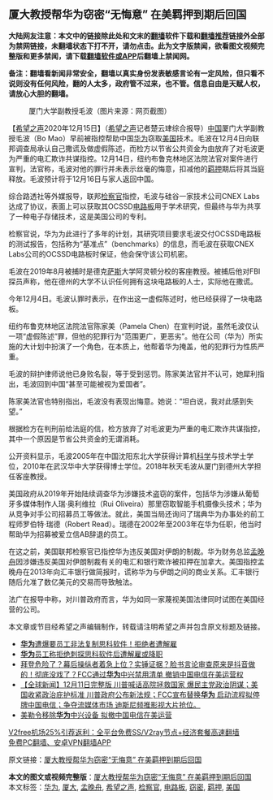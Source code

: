  <h2>厦大教授帮华为窃密“无悔意” 在美羁押到期后回国</h2> <p class="notice"><b>大陆网友注意：本文中的链接除此处和文末的<a href="https://github.com/bannedbook/fanqiang" >翻墙</a>软件下载和<a href="https://github.com/killgcd/justmysocks/blob/master/README.md">翻墙推荐</a>链接外全部为禁网链接，未翻墙状态下打不开，请勿点击。此为文字版禁闻，欲看图文视频完整版和更多禁闻，请下载<a href="https://github.com/bannedbook/fanqiang">翻墙软件或APP</a>后翻墙上禁闻网。</p><p>备注：翻墙看新闻非常安全，翻墙以真实身份发表敏感言论有一定风险，但只看不说则没有任何风险，翻的人太多，政府管不过来，也不管。信息自由是天赋人权，请放心大胆的翻墙。</b></p>  <div class="entry"> <figure><figcaption>厦门大学副教授毛波（图片来源：网页截图）</figcaption></figure> <p>【<span class='wp_keywordlink_affiliate'><a href="https://www.soundofhope.org" title="希望之声" target="_blank">希望之声</a></span>2020年12月15日】（<a href="https://www.bannedbook.org/bnews/tag/%e5%b8%8c%e6%9c%9b%e4%b9%8b%e5%a3%b0/" class="st_tag internal_tag" rel="tag" title="标签 希望之声 下的日志">希望之声</a>记者楚云珒综合报导）<span class='wp_keywordlink_affiliate'><a href="https://www.bannedbook.org/" title="中国" target="_blank">中国</a></span>厦门大学副教授毛波（Bo Mao）早前被指控帮助中国<a href="https://www.bannedbook.org/bnews/tag/%e5%8d%8e%e4%b8%ba/" class="st_tag internal_tag" rel="tag" title="标签 华为 下的日志">华为</a>窃取<a href="https://www.bannedbook.org/bnews/tag/%e7%be%8e%e5%9b%bd/" class="st_tag internal_tag" rel="tag" title="标签 美国 下的日志">美国</a>技术。毛波在12月4日向联邦调查局承认自己撒谎及做虚假陈述，而检方以节省公共资金为由放弃了对毛波更为严重的电汇欺诈共谋指控。12月14日，纽约布鲁克林地区法院法官对案件进行宣判，法官称，毛波对他的罪行并未表示丝毫的悔意，扣减他的<a href="https://www.bannedbook.org/bnews/tag/%E7%BE%81%E6%8A%BC/" class="st_tag internal_tag" rel="tag" title="标签 羁押 下的日志">羁押</a>期后将其当庭释放。毛波预计将于12月16日与家人返回中国。</p> <p>综合路透社等外媒报导，联邦<a href="https://www.bannedbook.org/bnews/tag/%e6%a3%80%e5%af%9f%e5%ae%98/" class="st_tag internal_tag" rel="tag" title="标签 检察官 下的日志">检察官</a>指控，毛波与硅谷一家技术公司CNEX Labs达成了协议，表面上可以获取其OCSSD<a href="https://www.bannedbook.org/bnews/tag/%E7%94%B5%E8%B7%AF%E6%9D%BF/" class="st_tag internal_tag" rel="tag" title="标签 电路板 下的日志">电路板</a>用于学术研究，但最终与华为共享了一种电子存储技术，这是美国公司的专利。</p> <p>检察官说，华为为此进行了多年的计划，其研究项目要求毛波交付OCSSD电路板的测试报告，包括称为“基准点”（benchmarks）的信息，而毛波在获取CNEX Labs公司的OCSSD电路板时保证，他会保守该公司机密。</p>  <p>毛波在2019年8月被捕时是德克<span class='wp_keywordlink'><a href="https://www.bannedbook.org/forum5/topic42.html" title="萨斯、诚信与自救" target="_blank">萨斯</a></span>大学阿灵顿分校的客座教授。被捕后他对FBI探员声称，他在德州的大学不认识任何拥有这块电路板的人士，实际他在撒谎。</p> <p>今年12月4日。毛波认罪时表示，在作出这一虚假陈述时，他已经获得了一块电路板。</p> <p>纽约布鲁克林地区法院法官陈家美（Pamela Chen）在宣判时说，虽然毛波仅认一项“虚假陈述”罪，但他的犯罪行为“范围更广，更恶劣”。他在公司（华为）所实施的大计划中扮演了一个角色，在本质上，他帮着华为掩盖，他的犯罪行为性质严重。</p>  <p>毛波的辩护律师说他已身败名裂，等于受到惩罚。陈家美法官并不认可，她犀利指出，毛波回到中国“甚至可能被视为爱国者”。</p> <p>陈家美法官也特别指出，毛波没有表现出悔意。她说：“坦白说，我对此感到失望。”</p> <p>根据检方在判刑前给法庭的信，检方放弃了对毛波更为严重的电汇欺诈共谋指控，其中一个原因是节省公共资金的无谓消耗。</p>  <p>公开资料显示，毛波2005年在中国沈阳东北大学获得计算机<span class='wp_keywordlink'><a href="https://www.bannedbook.org/forum11/topic309.html" title="禁片：“科学”的棍子" target="_blank">科学</a></span>与技术学士学位，2010年在武汉华中大学获得博士学位。2018年秋天毛波从厦门到德州大学担任客座教授。</p> <p>美国政府从2019年开始陆续调查华为涉嫌技术盗窃的案件，包括华为涉嫌从葡萄牙多媒体制作人瑞‧奥利维拉（Rui Oliveira）那里窃取智能手机摄像头技术；华为从竞争对手公司招募员工等做法。就此，美国当局还询问了瑞典华为办事处的前工程师罗伯特‧瑞德（Robert Read）。瑞德在2002年至2003年在华为任职，他当时帮助华为招募被爱立信AB辞退的员工。</p> <p>在这之前，美国联邦检察官已指控华为违反美国对伊朗的制裁。华为财务总监<a href="https://www.bannedbook.org/bnews/tag/%e5%ad%9f%e6%99%9a%e8%88%9f/" class="st_tag internal_tag" rel="tag" title="标签 孟晚舟 下的日志">孟晚舟</a>因涉嫌违反美国对伊朗制裁有关的电汇和银行欺诈被扣押在加拿大。美国指控孟晚舟在2013年向汇丰银行做简报时，谎称华为与伊朗之间的商业关系。汇丰银行随后允准了数亿美元的交易而导致触法。</p>  <p>法广在报导中称，对川普政府而言，华为如同一家蔑视美国法律同时试图在美国经营的公司。</p> <p>本文章或节目经希望之声编辑制作，转载请注明希望之声并包含原文标题及链接。</p> <ul class='op-related-articles' title='相关阅读'> <li><a href='https://www.bannedbook.org/bnews/taiwannews/20201215/1447923.html' target='_blank'><b>华为</b>遭爆要员工非法复制思科软件！拒绝者遭解雇</a></li> <li><a href='https://www.bannedbook.org/bnews/baitai/20201214/1447452.html' target='_blank'><b>华为</b>员工称拒绝刺探思科软件后遭解雇或降职</a></li> <li><a href='https://www.bannedbook.org/bnews/cbnews/20201212/1446346.html' target='_blank'>拜登危险了？幕后操纵者着急上位？实锤证据？脸书言论审查原来是抖音做的！彻底没戏了？FCC通过<b>华为</b>中兴禁用清单 撤销中国电信在美运营权</a></li> <li><a href='https://www.bannedbook.org/bnews/bannedvideo/20201212/1446318.html' target='_blank'>【全球新闻】12月11日完整版 川普喊话高院拯救国家 爆民主党政治阴谋；美国收紧政治庇护标准 川普政府公布新法规；FCC宣布替换<b>华为</b> 启动流程拟停牌中国电信；争夺流媒体市场 迪斯尼频推影视大片抢位。</a></li> <li><a href='https://www.bannedbook.org/bnews/taiwannews/20201212/1446220.html' target='_blank'>美勒令移除<b>华为</b>中兴设备 拟撤中国电信在美运营</a></li> </ul> <p class="texttj"> <a href="https://www.bannedbook.org/forum23/topic22702.html" target="_blank">V2free机场25%引荐返利：全平台免费SS/V2ray节点+经济套餐高速翻墙</a><br/> <a href="https://github.com/bannedbook/fanqiang/wiki/%E7%A6%81%E9%97%BB%E7%BD%91%E5%AE%89%E5%8D%93%E7%BF%BB%E5%A2%99%E6%96%B0%E9%97%BBAPP" target="_blank">免费PC翻墙、安卓VPN翻墙APP</a></p><p>原文链接：<a class="src_link"  href="https://www.soundofhope.org/post/453739" target="_blank">厦大教授帮华为窃密“无悔意” 在美羁押到期后回国</a></p><a name='sharetosocial'></a>       <div><b>本文的图文或视频完整版</b>：<a href='https://www.bannedbook.org/bnews/comments/20201215/1448206.html'>厦大教授帮华为窃密“无悔意” 在美羁押到期后回国</a></div>  </div><!--END ENTRY--> <div class="postfooter"> <div>本文标签：<a href="https://www.bannedbook.org/bnews/tag/%e5%8d%8e%e4%b8%ba/" rel="tag">华为</a>, <a href="https://www.bannedbook.org/bnews/tag/%E5%8E%A6%E5%A4%A7/" rel="tag">厦大</a>, <a href="https://www.bannedbook.org/bnews/tag/%e5%ad%9f%e6%99%9a%e8%88%9f/" rel="tag">孟晚舟</a>, <a href="https://www.bannedbook.org/bnews/tag/%e5%b8%8c%e6%9c%9b%e4%b9%8b%e5%a3%b0/" rel="tag">希望之声</a>, <a href="https://www.bannedbook.org/bnews/tag/%e6%a3%80%e5%af%9f%e5%ae%98/" rel="tag">检察官</a>, <a href="https://www.bannedbook.org/bnews/tag/%E7%94%B5%E8%B7%AF%E6%9D%BF/" rel="tag">电路板</a>, <a href="https://www.bannedbook.org/bnews/tag/%E7%AA%83%E5%AF%86/" rel="tag">窃密</a>, <a href="https://www.bannedbook.org/bnews/tag/%E7%BE%81%E6%8A%BC/" rel="tag">羁押</a>, <a href="https://www.bannedbook.org/bnews/tag/%e7%be%8e%e5%9b%bd/" rel="tag">美国</a></div>  </div><!--END POSTFOOTER--> 